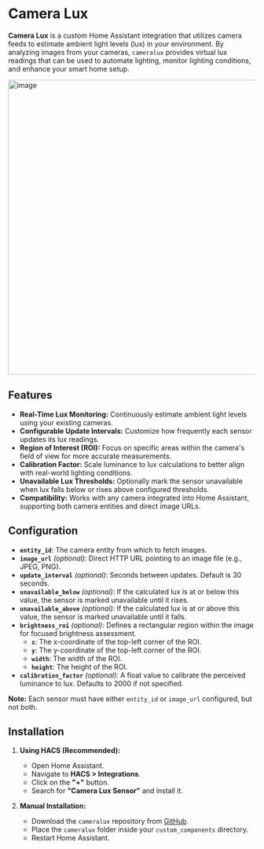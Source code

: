 # Camera Lux

**Camera Lux** is a custom Home Assistant integration that utilizes camera feeds to estimate ambient light levels (lux) in your environment. By analyzing images from your cameras, `cameralux` provides virtual lux readings that can be used to automate lighting, monitor lighting conditions, and enhance your smart home setup.

<img width="600"  alt="image" src="https://github.com/user-attachments/assets/51281257-7776-4a9e-a031-4f7a2e0d4e7a" />

## Features

- **Real-Time Lux Monitoring:** Continuously estimate ambient light levels using your existing cameras.
- **Configurable Update Intervals:** Customize how frequently each sensor updates its lux readings.
- **Region of Interest (ROI):** Focus on specific areas within the camera's field of view for more accurate measurements.
- **Calibration Factor:** Scale luminance to lux calculations to better align with real-world lighting conditions.
- **Unavailable Lux Thresholds:** Optionally mark the sensor unavailable when lux falls below or rises above configured thresholds.
- **Compatibility:** Works with any camera integrated into Home Assistant, supporting both camera entities and direct image URLs.

## Configuration 

- **`entity_id`**: The camera entity from which to fetch images.
- **`image_url`** *(optional)*: Direct HTTP URL pointing to an image file (e.g., JPEG, PNG).
- **`update_interval`** *(optional)*: Seconds between updates. Default is 30 seconds.
- **`unavailable_below`** *(optional)*: If the calculated lux is at or below this value, the sensor is marked unavailable until it rises.
- **`unavailable_above`** *(optional)*: If the calculated lux is at or above this value, the sensor is marked unavailable until it falls.
- **`brightness_roi`** *(optional)*: Defines a rectangular region within the image for focused brightness assessment.
  - **`x`**: The x-coordinate of the top-left corner of the ROI.
  - **`y`**: The y-coordinate of the top-left corner of the ROI.
  - **`width`**: The width of the ROI.
  - **`height`**: The height of the ROI.
- **`calibration_factor`** *(optional)*: A float value to calibrate the perceived luminance to lux. Defaults to 2000 if not specified.

**Note:** Each sensor must have either `entity_id` or `image_url` configured, but not both.
 
## Installation

1. **Using HACS (Recommended):**
   - Open Home Assistant.
   - Navigate to **HACS > Integrations**.
   - Click on the **"+"** button.
   - Search for **"Camera Lux Sensor"** and install it.

2. **Manual Installation:**
   - Download the `cameralux` repository from [GitHub](https://github.com/markfrancisonly/ha-cameralux).
   - Place the `cameralux` folder inside your `custom_components` directory.
   - Restart Home Assistant.


